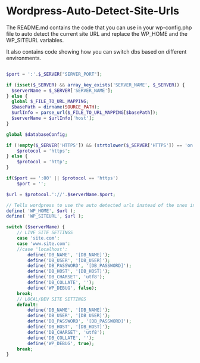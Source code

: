 # Wordpress-Auto-Detect-Site-Urls
The README.md contains the code that you can use in your wp-config.php file to auto detect the current site URL and replace the WP_HOME and the WP_SITEURL variables. 

It also contains code showing how you can switch dbs based on different environments.

```php

$port = ':'.$_SERVER["SERVER_PORT"];

if (isset($_SERVER) && array_key_exists('SERVER_NAME', $_SERVER)) {
  $serverName = $_SERVER['SERVER_NAME'];
} else {
  global $_FILE_TO_URL_MAPPING;
  $basePath = dirname(SOURCE_PATH);
  $urlInfo = parse_url($_FILE_TO_URL_MAPPING[$basePath]);
  $serverName = $urlInfo['host'];
}

global $databaseConfig;

if (!empty($_SERVER['HTTPS']) && (strtolower($_SERVER['HTTPS']) == 'on' || $_SERVER['HTTPS'] == '1')) {
	$protocol = 'https';
} else {
	$protocol = 'http';
}

if($port == ':80' || $protocol == 'https')
	$port = '';

$url = $protocol.'://'.$serverName.$port;

// Tells wordpress to use the auto detected urls instead of the ones in the db
define( 'WP_HOME', $url );
define( 'WP_SITEURL', $url );

switch ($serverName) {
	// LIVE SITE SETTINGS
	case 'site.com':
	case 'www.site.com':	
	//case 'localhost':
		define('DB_NAME', '[DB_NAME]');
		define('DB_USER', '[DB_USER]');
		define('DB_PASSWORD', '[DB_PASSWORD]');
		define('DB_HOST', '[DB_HOST]');		
		define('DB_CHARSET', 'utf8');
		define('DB_COLLATE', '');
		define('WP_DEBUG', false);
	break;
	// LOCAL/DEV SITE SETTINGS
	default:
		define('DB_NAME', '[DB_NAME]');
		define('DB_USER', '[DB_USER]');
		define('DB_PASSWORD', '[DB_PASSWORD]');
		define('DB_HOST', '[DB_HOST]');		
		define('DB_CHARSET', 'utf8');
		define('DB_COLLATE', '');
		define('WP_DEBUG', true);
	break;
}
